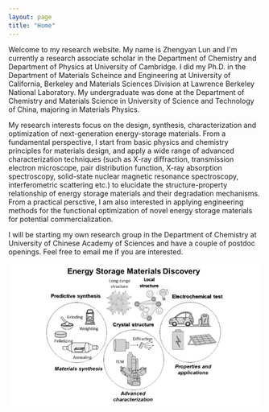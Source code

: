 ```yaml
---
layout: page
title: "Home"
---
```



Welcome to my research website. My name is Zhengyan Lun and I'm currently a research associate scholar in the Department of Chemistry and Department of Physics at University of Cambridge. I did my Ph.D. in the Department of Materials Scheince and Engineering at University of California, Berkeley and Materials Sciences Division at Lawrence Berkeley National Laboratory. My undergraduate was done at the Department of Chemistry and Materials Science in University of Science and Technology of China, majoring in Materials Physics.

My research interests focus on the design, synthesis, characterization and optimization of next-generation energy-storage materials. From a fundamental perspective, I start from basic physics and chemistry principles for materials design, and apply a wide range of advanced characterization techniques (such as X-ray diffraction, transmission electron microscope, pair distribution function, X-ray absorption spectroscopy, solid-state nuclear magnetic resonance spectroscopy, interferometric scattering etc.) to elucidate the structure-property relationship of energy storage materials and their degradation mechanisms. From a practical persctive, I am also interested in applying engineering methods for the functional optimization of novel energy storage materials for potential commercialization.  

I will be starting my own research group in the Department of Chemistry at University of Chinese Academy of Sciences and have a couple of postdoc openings. Feel free to email me if you are interested.

![Frontpage](/Frontpage.jpg)
